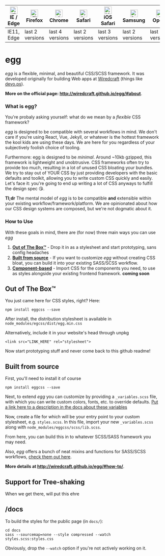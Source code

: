 
| [<img src="https://raw.githubusercontent.com/alrra/browser-logos/master/src/edge/edge_48x48.png" alt="IE / Edge" width="24px" height="24px" />](http://godban.github.io/browsers-support-badges/)</br>IE / Edge | [<img src="https://raw.githubusercontent.com/alrra/browser-logos/master/src/firefox/firefox_48x48.png" alt="Firefox" width="24px" height="24px" />](http://godban.github.io/browsers-support-badges/)</br>Firefox | [<img src="https://raw.githubusercontent.com/alrra/browser-logos/master/src/chrome/chrome_48x48.png" alt="Chrome" width="24px" height="24px" />](http://godban.github.io/browsers-support-badges/)</br>Chrome | [<img src="https://raw.githubusercontent.com/alrra/browser-logos/master/src/safari/safari_48x48.png" alt="Safari" width="24px" height="24px" />](http://godban.github.io/browsers-support-badges/)</br>Safari | [<img src="https://raw.githubusercontent.com/alrra/browser-logos/master/src/safari-ios/safari-ios_48x48.png" alt="iOS Safari" width="24px" height="24px" />](http://godban.github.io/browsers-support-badges/)</br>iOS Safari | [<img src="https://raw.githubusercontent.com/alrra/browser-logos/master/src/samsung-internet/samsung-internet_48x48.png" alt="Samsung" width="24px" height="24px" />](http://godban.github.io/browsers-support-badges/)</br>Samsung | [<img src="https://raw.githubusercontent.com/alrra/browser-logos/master/src/opera/opera_48x48.png" alt="Opera" width="24px" height="24px" />](http://godban.github.io/browsers-support-badges/)</br>Opera |
| --------- | --------- | --------- | --------- | --------- | --------- | --------- |
| IE11, Edge| last 2 versions| last 4 versions| last 2 versions| last 3 versions| last 2 versions| last 3 versions

# egg

*egg* is a flexible, minimal, and beautiful CSS/SCSS framework. It was developed originally for building Web apps at [Wiredcraft](https://wiredcraft.com) (things like [devo.ps](http://devo.ps)).

**More on the official page: http://wiredcraft.github.io/egg/#about**.

### What is egg?

You're probaly asking yourself: what do we mean by a *flexible* CSS framework? 

*egg* is designed to be compatible with several workflows in mind. We don't care if you're using React, Vue, Jekyll, or whatever is the hottest framework the kool kids are using these days. We are here for you regardless of your subjectively foolish choice of tooling.

Furthermore: egg is designed to be *minimal*. Around ~10kb gzipped, this framework is lightweight and unobtrusive. CSS frameworks often try to provide too much, resulting in a lot of unused CSS bloating your bundles. We try to stay out of YOUR CSS by just providing developers with the basic defaults and toolkit, allowing you to write custom CSS quickly and easily. Let's face it: you're going to end up writing a lot of CSS anyways to fulfill the design spec 😘.

**Tl;dr** The mental model of *egg* is to be compatible **and** extensible within your existing workflow/framework/platform. We are opinionated about how our CSS design systems are composed, but we're not dogmatic about it.

### How to Use
With these goals in mind, there are (for now) three main ways you can use *egg*

1. [**Out of The Box™**](#out-of-the-box) - Drop it in as a stylesheet and start prototyping, sans config headaches
2. [**Built from source**](#built-from-source) - If you want to customize *egg* without creating CSS bloat, you can build it into your existing SASS/SCSS workflow.
3. [**Component-based**](#component-based) - Import CSS for the components you need, to use as styles alongside your existing frontend framework. **coming soon**

## Out of The Box™
You just came here for CSS styles, right? Here:

```
npm install eggcss --save
```
After install, the distribution stylesheet is available in `node_modules/egcss/dist/egg.min.css`

Alternatively, include it in your website's head through unpkg

```
<link src="LINK_HERE" rel="stylesheet">
```
Now start prototyping stuff and never come back to this github readme!

## Built from source

First, you'll need to install it of course

```
npm install eggcss --save
```

Next, to extend *egg* you can customize by providing a `_variables.scss` file, with which you can write custom colors, fonts, etc. to override defaults.
[Put a link here to a description in the docs about these variables](https://wiredcraft.com)

Now, create a file for which will be your entry point to your custom stylesheet, e.g. `styles.scss`. In this file, import your new `_variables.scss` along with `node_modules/eggcss/scss/lib.scss`. 

From here, you can build this in to whatever SCSS/SASS framework you may need.

Also, *egg* offers a bunch of neat mixins and functions for SASS/SCSS workflows, [check them out here](https://wiredcraft.com).


**More details at http://wiredcraft.github.io/egg/#how-to/**.


## Support for Tree-shaking

When we get there, will put this ehre

## /docs

To build the styles for the public page (in `docs/`):

    cd docs
    sass --sourcemap=none --style compressed --watch styles.scss:styles.css

Obviously, drop the `--watch` option if you're not actively working on it.
